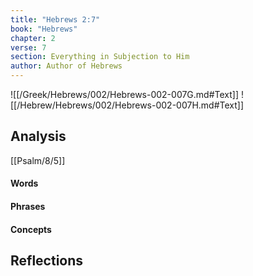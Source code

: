 ```yaml
---
title: "Hebrews 2:7"
book: "Hebrews"
chapter: 2
verse: 7
section: Everything in Subjection to Him
author: Author of Hebrews
---
```

![[/Greek/Hebrews/002/Hebrews-002-007G.md#Text]]
![[/Hebrew/Hebrews/002/Hebrews-002-007H.md#Text]]

## Analysis

[[Psalm/8/5]]

#### Words

#### Phrases

#### Concepts

## Reflections
